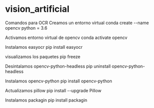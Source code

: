 # vision_artificial

Comandos para OCR
Creamos un entorno virtual
    conda create --name opencv python = 3.6

Activamos entorno virtual de opencv
    conda activate opencv

Instalamos easyocr
    pip install easyocr

visualizamos los paquetes
    pip freeze

Desintalamos opencv-python-headless
    pip uninstall opencv-python-headless

Instalamos opencv-python
    pip install opencv-python

Actualizamos pillow
    pip install --upgrade Pillow

Instalamos packagin
    pip install packagin

    
